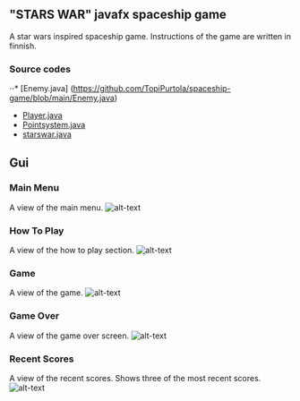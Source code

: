 ## "STARS WAR" javafx spaceship game 
A star wars inspired spaceship game. Instructions of the game are written in finnish.

### Source codes
⋅⋅* [Enemy.java]
(https://github.com/TopiPurtola/spaceship-game/blob/main/Enemy.java)
* [Player.java](https://github.com/TopiPurtola/spaceship-game/blob/main/Player.java)
* [Pointsystem.java](https://github.com/TopiPurtola/spaceship-game/blob/main/Pointsystem.java)
* [starswar.java](https://github.com/TopiPurtola/spaceship-game/blob/main/starswar.java)

## Gui
### Main Menu
A view of the main menu.
![alt-text](https://github.com/TopiPurtola/spaceship-game/blob/main/MainMenu.png)

### How To Play
A view of the how to play section.
![alt-text](https://github.com/TopiPurtola/spaceship-game/blob/main/HowToPlay.png)

### Game
A view of the game.
![alt-text](https://github.com/TopiPurtola/spaceship-game/blob/main/GameView.png)

### Game Over
A view of the game over screen.
![alt-text](https://github.com/TopiPurtola/spaceship-game/blob/main/GameOverScreen.png)

### Recent Scores
A view of the recent scores. Shows three of the most recent scores.
![alt-text](https://github.com/TopiPurtola/spaceship-game/blob/main/RecentScores.png)
